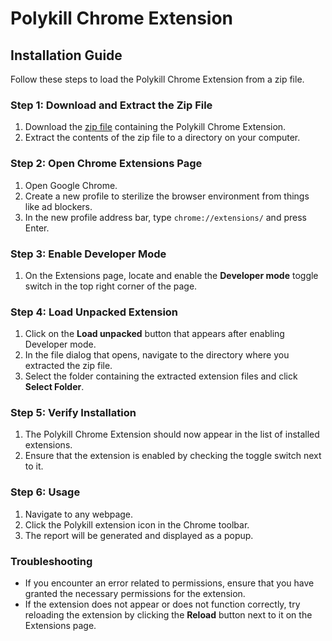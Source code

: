# Polykill Chrome Extension

## Installation Guide

Follow these steps to load the Polykill Chrome Extension from a zip file.

### Step 1: Download and Extract the Zip File

1. Download the [zip file](https://github.com/leaksignal/polykill/raw/main/polykill_extension.zip) containing the Polykill Chrome Extension.
2. Extract the contents of the zip file to a directory on your computer.

### Step 2: Open Chrome Extensions Page

1. Open Google Chrome. 
2. Create a new profile to sterilize the browser environment from things like ad blockers.
3. In the new profile address bar, type `chrome://extensions/` and press Enter.

### Step 3: Enable Developer Mode

1. On the Extensions page, locate and enable the **Developer mode** toggle switch in the top right corner of the page.

### Step 4: Load Unpacked Extension

1. Click on the **Load unpacked** button that appears after enabling Developer mode.
2. In the file dialog that opens, navigate to the directory where you extracted the zip file.
3. Select the folder containing the extracted extension files and click **Select Folder**.

### Step 5: Verify Installation

1. The Polykill Chrome Extension should now appear in the list of installed extensions.
2. Ensure that the extension is enabled by checking the toggle switch next to it.

### Step 6: Usage

1. Navigate to any webpage.
2. Click the Polykill extension icon in the Chrome toolbar.
3. The report will be generated and displayed as a popup.

### Troubleshooting

- If you encounter an error related to permissions, ensure that you have granted the necessary permissions for the extension.
- If the extension does not appear or does not function correctly, try reloading the extension by clicking the **Reload** button next to it on the Extensions page.
